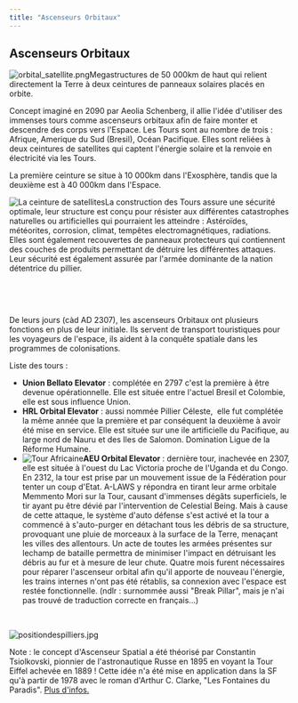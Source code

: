 ```yaml
---
title: "Ascenseurs Orbitaux"
---
```


Ascenseurs Orbitaux
-------------------


![orbital_satellite.png](/images/stories/saga/gundam00/tech/Orbital_satellite.png "Ascenseur Orbital découpé selon les couches de l'atmosphère. Source : Dengeki Hobby Magazine")Megastructures de 50 000km de haut qui relient directement la Terre à deux ceintures de panneaux solaires placés en orbite.


Concept imaginé en 2090 par Aeolia Schenberg, il allie l'idée d'utiliser des immenses tours comme ascenseurs orbitaux afin de faire monter et descendre des corps vers l'Espace. Les Tours sont au nombre de trois : Afrique, Amerique du Sud (Bresil), Océan Pacifique. Elles sont reliées à deux ceintures de satellites qui captent l'énergie solaire et la renvoie en électricité via les Tours.


La première ceinture se situe à 10 000km dans l'Exosphère, tandis que la deuxième est à 40 000km dans l'Espace.


![La ceinture de satellites](/images/stories/saga/gundam00/tech/ceinture.jpg "ceinture.jpg")La construction des Tours assure une sécurité optimale, leur structure est conçu pour résister aux différentes catastrophes naturelles ou artificielles qui pourraient les atteindre : Astéroïdes, météorites, corrosion, climat, tempêtes electromagnétiques, radiations. Elles sont également recouvertes de panneaux protecteurs qui contiennent des couches de produits permettant de détruire les différentes attaques. Leur sécurité est également assurée par l'armée dominante de la nation détentrice du pillier.


 


 


De leurs jours (càd AD 2307), les ascenseurs Orbitaux ont plusieurs fonctions en plus de leur initiale. Ils servent de transport touristiques pour les voyageurs de l'espace, ils aident à la conquête spatiale dans les programmes de colonisations.


Liste des tours :


* **Union Bellato Elevator** : complétée en 2797 c'est la première à être devenue opérationnelle. Elle est située entre l'actuel Bresil et Colombie, elle est sous influence Union.
* **HRL Orbital Elevator** : aussi nommée Pillier Céleste,  elle fut complétée la même année que la première et par conséquent la deuxième à avoir été mise en service. Elle est située sur une ile artificielle du Pacifique, au large nord de Nauru et des Iles de Salomon. Domination Ligue de la Réforme Humaine.
* ![Tour Africaine](/images/stories/saga/gundam00/tech/ascenseurorbital.jpg "ascenseurorbital.jpg")**AEU Orbital Elevator** : dernière tour, inachevée en 2307, elle est située à l'ouest du Lac Victoria proche de l'Uganda et du Congo. En 2312, la tour est prise par un mouvement issue de la Fédération pour tenter un coup d'Etat. A-LAWS y répondra en tirant leur arme orbitale Memmento Mori sur la Tour, causant d'immenses dégâts superficiels, le tir ayant pu être dévié par l'intervention de Celestial Being. Mais à cause de cette attaque, le système d'auto défense s'est activé et la tour a commencé à s'auto-purger en détachant tous les débris de sa structure, provoquant une pluie de morceaux à la surface de la Terre, menaçant les villes des allentours. Un acte de toutes les armées présentes sur lechamp de bataille permettra de minimiser l'impact en détruisant les débris au fur et à mesure de leur chute. Quatre mois furent nécessaires pour réparer l'ascenseur orbital afin qu'il apporte de nouveau l'énergie, les trains internes n'ont pas été rétablis, sa connexion avec l'espace est restée fonctionnelle. (ndlr : surnommée aussi "Break Pillar", mais je n'ai pas trouvé de traduction correcte en français...)


 


![positiondespilliers.jpg](/images/stories/saga/gundam00/encylo/positiondespilliers.jpg "Position des Trois Pilliers")


Note : le concept d'Ascenseur Spatial a été théorisé par Constantin Tsiolkovski, pionnier de l'astronautique Russe en 1895 en voyant la Tour Eiffel achevée en 1889 ! Cette idée n'a été mise en application dans la SF qu'à partir de 1978 avec le roman d'Arthur C. Clarke, "Les Fontaines du Paradis". [Plus d'infos.](http://fr.wikipedia.org/wiki/Ascenseur_spatial)


